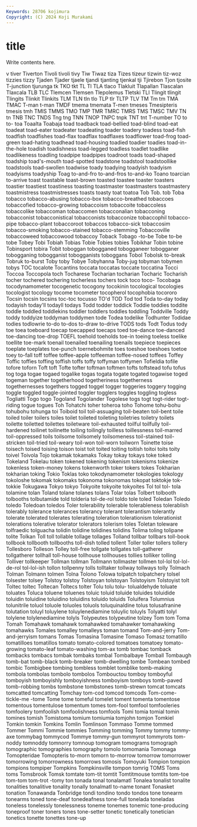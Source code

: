 ```yaml
---
Keywords: 28706 kojimura
Copyright: (C) 2024 Koji Murakami
---
```


# title

Write contents here.



v tiver Tiverton Tivoli tivoli tivy Tiw
Tiwaz tiza Tizes tizeur tizwin tiz-woz tizzies tizzy Tjaden Tjader
tjaele tjandi tjanting tjenkal tji Tjirebon Tjon tjosite T-junction tjurunga
tk TKO tkt TL Tl TLA tlaco Tlakluit Tlapallan Tlascalan
Tlaxcala TLB TLC Tlemcen Tlemsen Tlepolemus Tletski TLI Tlingit tlingit
Tlingits Tlinkit Tlinkits TLM TLN tln tlo TLP tlr TLTP
TLV TM Tm tm TMA TMAC T-man t-man TMDF tmema
tmemata T-men tmeses Tmesipteris tmesis tmh TMIS TMMS TMO TMP
TMR TMRC TMRS TMS TMSC TMV TN tn TNB TNC
TNDS Tng tng TNN TNOP TNPC tnpk TNT tnt T-number
TO to to- toa Toaalta Toabaja toad toadback toad-bellied toad-blind
toad-eat toadeat toad-eater toadeater toadeating toader toadery toadess toad-fish toadfish
toadfishes toad-flax toadflax toadflaxes toadflower toad-frog toad-green toad-hating toadhead toad-housing
toadied toadier toadies toad-in-the-hole toadish toadishness toad-legged toadless toadlet toadlike
toadlikeness toadling toadpipe toadpipes toadroot toads toad-shaped toadship toad's-mouth toad-spotted
toadstone toadstool toadstoollike toadstools toad-swollen toadwise toady toadying toadyish toadyism
toadyisms toadyship Toag to-and-fro to-and-fros to-and-ko Toano toarcian to-arrive toast
toastable toast-brown toasted toastee toaster toasters toastier toastiest toastiness toasting
toastmaster toastmasters toastmastery toastmistress toastmistresses toasts toasty toat toatoa Tob
Tob. tob Toba tobacco tobacco-abusing tobacco-box tobacco-breathed tobaccoes tobaccofied tobacco-growing
tobaccoism tobaccoite tobaccoless tobaccolike tobaccoman tobaccomen tobacconalian tobacconing tobacconist tobacconistical
tobacconists tobacconize tobaccophil tobacco-pipe tobacco-plant tobaccoroot tobaccos tobacco-sick tobaccosim tobacco-smoking
tobacco-stained tobacco-stemming Tobaccoville tobaccoweed tobaccowood tobaccoy Toback Tobago -to-be Tobe
to-be tobe Tobey Tobi Tobiah Tobias Tobie Tobies tobies Tobikhar
Tobin tobine Tobinsport tobira Tobit toboggan tobogganed tobogganeer tobogganer tobogganing
tobogganist tobogganists toboggans Tobol Tobolsk to-break Tobruk to-burst Toby toby
Tobye Tobyhanna Toby-jug tobyman tobymen tobys TOC tocalote Tocantins toccata
toccatas toccate toccatina Tocci Toccoa Toccopola toch Tocharese Tocharian tocharian
Tocharic Tocharish tocher tochered tochering tocherless tochers tock toco toco-
Tocobaga tocodynamometer tocogenetic tocogony tocokinin tocological tocologies tocologist tocology tocome
tocometer tocopherol tocophobia tocororo Tocsin tocsin tocsins toc-toc tocusso TO'd
TOD Tod tod Toda to-day today todayish today'll todayll todays
Todd todder toddick Toddie toddies toddite toddle toddled toddlekins toddler
toddlers toddles toddling Toddville Toddy toddy toddyize toddyman toddymen tode
Todea todelike Todhunter Todidae todies todlowrie to-do to-dos to-draw to-drive
TODS tods Todt Todus tody toe toea toeboard toecap toecapped
toecaps toed toe-dance toe-danced toe-dancing toe-drop TOEFL toehold toeholds toe-in
toeing toeless toelike toellite toe-mark toenail toenailed toenailing toenails toepiece
toepieces toeplate toeplates toe-punch toernebohmite toes toeshoe toeshoes toetoe toey
to-fall toff toffee toffee-apple toffeeman toffee-nosed toffees Toffey Toffic toffies
toffing toffish toffs toffy toffyman toffymen Tofieldia tofile tofore toforn
Toft toft Tofte tofter toftman toftmen tofts toftstead tofu tofus
tog toga togae togaed togalike togas togata togate togated togawise
toged togeman together togetherhood togetheriness togetherness togethernesses togethers togged toggel
togger toggeries toggery togging toggle toggled toggle-jointed toggler togglers toggles
toggling togless Togliatti Togo togo Togoland Togolander Togolese togs togt
togt-rider togt-riding togue togues Toh Tohatchi toher toheroa toho Tohome
tohu-bohu tohubohu tohunga toi Toiboid toil toil-assuaging toil-beaten toil-bent toile
toiled toiler toilers toiles toilet toileted toileting toiletries toiletry toilets
toilette toiletted toilettes toiletware toil-exhausted toilful toilfully toil-hardened toilinet toilinette
toiling toilingly toilless toillessness toil-marred toil-oppressed toils toilsome toilsomely toilsomeness
toil-stained toil-stricken toil-tried toil-weary toil-won toil-worn toilworn Toinette toise toisech
toised toising toison toist toit toited toiting toitish toitoi toits
toity toivel Toivola Tojo tokamak tokamaks Tokay tokay tokays toke
toked Tokeland Tokelau token tokened tokening tokenism tokenisms tokenize tokenless
token-money tokens tokenworth toker tokers tokes Tokharian tokharian toking Tokio
Toklas toko tokodynamometer tokologies tokology tokoloshe tokomak tokomaks tokonoma tokonomas
tokopat toktokje tok-tokkie Tokugawa Tokyo tokyo Tokyoite tokyoite tokyoites Tol
tol tol- tola tolamine tolan Toland tolane tolanes tolans Tolar
tolas Tolbert tolbooth tolbooths tolbutamide told tolderia tol-de-rol toldo tole
toled Toledan Toledo toledo Toledoan toledos Toler tolerability tolerable tolerableness
tolerablish tolerably tolerance tolerances tolerancy tolerant tolerantism tolerantly tolerate tolerated
tolerates tolerating toleration tolerationism tolerationist tolerations tolerative tolerator tolerators tolerism
toles Toletan toleware tolfraedic tolguacha tolidin tolidine tolidines tolidins Tolima
toling tolipane tolite Tolkan Toll toll tollable tollage tollages Tolland
tollbar tollbars toll-book tollbook tollbooth tollbooths toll-dish tolled tollent Toller
toller tollers tollery Tollesboro Tolleson Tolley toll-free tollgate tollgates toll-gatherer
tollgatherer tollhall toll-house tollhouse tollhouses tollies tolliker tolling Tolliver tollkeeper
Tollman tollman Tollmann tollmaster tollmen tol-lol tol-lol-de-rol tol-lol-ish tollon tollpenny
tolls tolltaker tollway tollways tolly Tolmach Tolman Tolmann tolmen Tolna
Tolono Tolowa tolpatch tolpatchery tolsel tolsester tolsey Tolstoy tolstoy Tolstoyan
tolstoyan Tolstoyism Tolstoyist tolt Toltec toltec Toltecan Toltecs tolter Tolu
tolu tolu- tolualdehyde toluate toluates Toluca toluene toluenes toluic toluid
toluide toluides toluidide toluidin toluidine toluidino toluidins toluido toluids Toluifera
Tolumnius tolunitrile toluol toluole toluoles toluols toluquinaldine tolus tolusafranine tolutation
toluyl toluylene toluylenediamine toluylic toluyls Tolyatti tolyl tolylene tolylenediamine tolyls
Tolypeutes tolypeutine tolzey Tom tom Toma Tomah Tomahawk tomahawk tomahawked
tomahawker tomahawking tomahawks Tomales tomalley tomalleys toman tomand Tom-and-jerry Tom-and-jerryism
tomans Tomas Tomasina Tomasine Tomaso Tomasz tomatillo tomatilloes tomatillos tomato
tomato-colored tomatoes tomatoey tomato-growing tomato-leaf tomato-washing tom-ax tomb tombac tomback
tombacks tombacs tombak tombaks tombal Tombalbaye Tomball Tombaugh tomb-bat tomb-black
tomb-breaker tomb-dwelling tombe Tombean tombed tombic Tombigbee tombing tombless tomblet
tomblike tomb-making tombola tombolas tombolo tombolos Tombouctou tomboy tomboyful tomboyish
tomboyishly tomboyishness tomboyism tomboys tomb-paved tomb-robbing tombs tombstone tombstones tomb-strewn
tomcat tomcats tomcatted tomcatting Tomchay tom-cod tomcod tomcods Tom-come-tickle-me -tome
Tome tome tomeful tomelet toment tomenta tomentose tomentous tomentulose tomentum
tomes tom-fool tomfool tomfooleries tomfoolery tomfoolish tomfoolishness tomfools Tomi tomia
tomial tomin tomines tomish Tomistoma tomium tomiumia tomjohn tomjon Tomkiel
Tomkin tomkin Tomkins Tomlin Tomlinson Tommaso Tomme tommed Tommer Tommi
Tommie tommies Tomming tomming Tommy tommy tommy-axe tommybag tommycod Tommye
tommy-gun tommyrot tommyrots tom-noddy tomnoddy tomnorry tomnoup tomogram tomograms tomograph
tomographic tomographies tomography tomolo tomomania Tomonaga Tomopteridae Tomopteris to-morn tomorn
to-morrow tomorrow tomorrower tomorrowing tomorrowness tomorrows tomosis Tomoyuki Tompion tompion
tompions tompiper Tompkins Tompkinsville tompon tomrig TOMS Toms toms Tomsbrook
Tomsk tomtate tom-tit tomtit Tomtitmouse tomtits tom-toe tom-tom tom-trot -tomy
ton tonada tonal tonalamatl Tonalea tonalist tonalite tonalities tonalitive tonality
tonally tonalmatl to-name tonant Tonasket tonation Tonawanda Tonbridge tondi tondino
tondo tondos tone tonearm tonearms toned tone-deaf tonedeafness tone-full tonelada
toneladas toneless tonelessly tonelessness toneme tonemes tonemic tone-producing toneproof toner
toners tones tone-setter tonetic tonetically tonetician tonetics tonette tonettes tone-up
